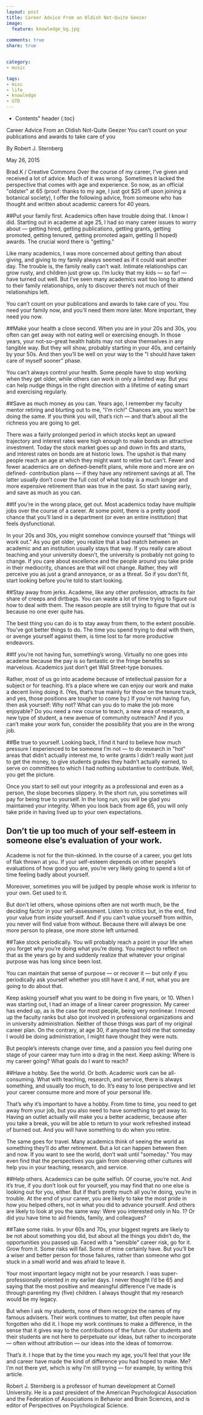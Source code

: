 ```yaml
---
layout: post
title: Career Advice From an Oldish Not-Quite Geezer
image:
  feature: knowledge_bg.jpg
  
comments: true
share: true


category:
- music

tags:
- misc
- life
- knowledge
- GTD
---
```


* Contents" header
{:toc}

Career Advice From an Oldish Not-Quite Geezer
You can’t count on your publications and awards to take care of you

By Robert J. Sternberg

May 26, 2015

Brad.K / Creative Commons
Over the course of my career, I’ve given and received a lot of advice. Much of it was wrong. Sometimes it lacked the perspective that comes with age and experience. So now, as an official "oldster" at 65 (proof: thanks to my age, I just got $25 off upon joining a botanical society), I offer the following advice, from someone who has thought and written about academic careers for 40 years.

##Put your family first. 
Academics often have trouble doing that. I know I did. Starting out in academe at age 25, I had so many career issues to worry about — getting hired, getting publications, getting grants, getting promoted, getting tenured, getting promoted again, getting (I hoped) awards. The crucial word there is "getting."

Like many academics, I was more concerned about getting than about giving, and giving to my family always seemed as if it could wait another day. The trouble is, the family really can’t wait. Intimate relationships can grow rusty, and children just grow up. I’m lucky that my kids — so far! — have turned out well. But I’ve seen many academics wait too long to attend to their family relationships, only to discover there’s not much of their relationships left.

You can’t count on your publications and awards to take care of you. You need your family now, and you’ll need them more later. More important, they need you now.

##Make your health a close second.
When you are in your 20s and 30s, you often can get away with not eating well or exercising enough. In those years, your not-so-great health habits may not show themselves in any tangible way. But they will show, probably starting in your 40s, and certainly by your 50s. And then you’ll be well on your way to the "I should have taken care of myself sooner" phase.

You can’t always control your health. Some people have to stop working when they get older, while others can work in only a limited way. But you can help nudge things in the right direction with a lifetime of eating smart and exercising regularly.

##Save as much money as you can. 
Years ago, I remember my faculty mentor retiring and blurting out to me, "I’m rich!" Chances are, you won’t be doing the same. If you think you will, that’s rich — and that’s about all the richness you are going to get.

There was a fairly prolonged period in which stocks kept an upward trajectory and interest rates were high enough to make bonds an attractive investment. Today the stock market goes up and down in fits and starts, and interest rates on bonds are at historic lows. The upshot is that many people reach an age at which they might want to retire but can’t. Fewer and fewer academics are on defined-benefit plans, while more and more are on defined- contribution plans — if they have any retirement savings at all. The latter usually don’t cover the full cost of what today is a much longer and more expensive retirement than was true in the past. So start saving early, and save as much as you can.

##If you’re in the wrong place, get out.
Most academics today have multiple jobs over the course of a career. At some point, there is a pretty good chance that you’ll land in a department (or even an entire institution) that feels dysfunctional.

In your 20s and 30s, you might somehow convince yourself that "things will work out." As you get older, you realize that a bad match between an academic and an institution usually stays that way. If you really care about teaching and your university doesn’t, the university is probably not going to change. If you care about excellence and the people around you take pride in their mediocrity, chances are that will not change. Rather, they will perceive you as just a grand annoyance, or as a threat. So if you don’t fit, start looking before you’re told to start looking.

##Stay away from jerks.
Academe, like any other profession, attracts its fair share of creeps and dirtbags. You can waste a lot of time trying to figure out how to deal with them. The reason people are still trying to figure that out is because no one ever quite has.

The best thing you can do is to stay away from them, to the extent possible. You’ve got better things to do. The time you spend trying to deal with them, or avenge yourself against them, is time lost to far more productive endeavors.

##If you’re not having fun, something’s wrong.
Virtually no one goes into academe because the pay is so fantastic or the fringe benefits so marvelous. Academics just don’t get Wall Street-type bonuses.

Rather, most of us go into academe because of intellectual passion for a subject or for teaching. It’s a place where we can enjoy our work and make a decent living doing it. (Yes, that’s true mainly for those on the tenure track, and yes, those positions are tougher to come by.) If you’re not having fun, then ask yourself: Why not? What can you do to make the job more enjoyable? Do you need a new course to teach, a new area of research, a new type of student, a new avenue of community outreach? And if you can’t make your work fun, consider the possibility that you are in the wrong job.

##Be true to yourself.
Looking back, I find it hard to believe how much pressure I experienced to be someone I’m not — to do research in "hot" areas that didn’t actually interest me, to write grants I didn’t really want just to get the money, to give students grades they hadn’t actually earned, to serve on committees to which I had nothing substantive to contribute. Well, you get the picture.

Once you start to sell out your integrity as a professional and even as a person, the slope becomes slippery. In the short run, you sometimes will pay for being true to yourself. In the long run, you will be glad you maintained your integrity. When you look back from age 65, you will only take pride in having lived up to your own expectations.

## Don’t tie up too much of your self-esteem in someone else’s evaluation of your work.
Academe is not for the thin-skinned. In the course of a career, you get lots of flak thrown at you. If your self-esteem depends on other people’s evaluations of how good you are, you’re very likely going to spend a lot of time feeling badly about yourself.

Moreover, sometimes you will be judged by people whose work is inferior to your own. Get used to it.

But don’t let others, whose opinions often are not worth much, be the deciding factor in your self-assessment. Listen to critics but, in the end, find your value from inside yourself. And if you can’t value yourself from within, you never will find value from without. Because there will always be one more person to please, one more stone left unturned.

##Take stock periodically.
You will probably reach a point in your life when you forget why you’re doing what you’re doing. You neglect to reflect on that as the years go by and suddenly realize that whatever your original purpose was has long since been lost.

You can maintain that sense of purpose — or recover it — but only if you periodically ask yourself whether you still have it and, if not, what you are going to do about that.

Keep asking yourself what you want to be doing in five years, or 10. When I was starting out, I had an image of a linear career progression. My career has ended up, as is the case for most people, being very nonlinear. I moved up the faculty ranks but also got involved in professional organizations and in university administration. Neither of those things was part of my original career plan. On the contrary, at age 30, if anyone had told me that someday I would be doing administration, I might have thought they were nuts.

But people’s interests change over time, and a passion you feel during one stage of your career may turn into a drag in the next. Keep asking: Where is my career going? What goals do I want to reach?

##Have a hobby. See the world. Or both.
Academic work can be all-consuming. What with teaching, research, and service, there is always something, and usually too much, to do. It’s easy to lose perspective and let your career consume more and more of your personal life.

That’s why it’s important to have a hobby. From time to time, you need to get away from your job, but you also need to have something to get away to. Having an outlet actually will make you a better academic, because after you take a break, you will be able to return to your work refreshed instead of burned out. And you will have something to do when you retire.

The same goes for travel. Many academics think of seeing the world as something they’ll do after retirement. But a lot can happen between then and now. If you want to see the world, don’t wait until "someday." You may even find that the perspectives you gain from observing other cultures will help you in your teaching, research, and service.

##Help others. 
Academics can be quite selfish. Of course, you’re not. And it’s true, if you don’t look out for yourself, you may find that no one else is looking out for you, either. But if that’s pretty much all you’re doing, you’re in trouble. At the end of your career, you are likely to take the most pride in how you helped others, not in what you did to advance yourself. And others are likely to look at you the same way: Were you interested only in No. 1? Or did you have time to aid friends, family, and colleagues?

##Take some risks. 
In your 60s and 70s, your biggest regrets are likely to be not about something you did, but about all the things you didn’t do, the opportunities you passed up. Faced with a "sensible" career risk, go for it. Grow from it. Some risks will fail. Some of mine certainly have. But you’ll be a wiser and better person for those failures, rather than someone who got stuck in a small world and was afraid to leave it.

Your most important legacy might not be your research. I was super-professionally oriented in my earlier days. I never thought I’d be 65 and saying that the most positive and meaningful difference I’ve made is through parenting my (five) children. I always thought that my research would be my legacy.

But when I ask my students, none of them recognize the names of my famous advisers. Their work continues to matter, but often people have forgotten who did it. I hope my work continues to make a difference, in the sense that it gives way to the contributions of the future. Our students and their students are not here to perpetuate our ideas, but rather to incorporate — often without attribution — our ideas into the ideas of tomorrow.

That’s it. I hope that by the time you reach my age, you’ll feel that your life and career have made the kind of difference you had hoped to make. Me? I’m not there yet, which is why I’m still trying — for example, by writing this article.

Robert J. Sternberg is a professor of human development at Cornell University. He is a past president of the American Psychological Association and the Federation of Associations in Behavior and Brain Sciences, and is editor of Perspectives on Psychological Science.



